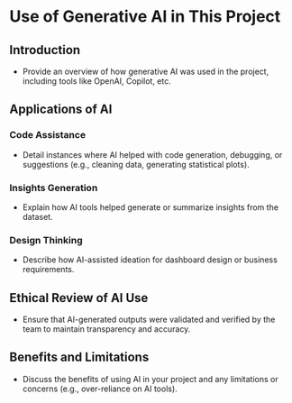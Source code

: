 # Use of Generative AI in This Project

## Introduction
- Provide an overview of how generative AI was used in the project, including tools like OpenAI, Copilot, etc.

## Applications of AI
### Code Assistance
- Detail instances where AI helped with code generation, debugging, or suggestions (e.g., cleaning data, generating statistical plots).  

### Insights Generation
- Explain how AI tools helped generate or summarize insights from the dataset.

### Design Thinking
- Describe how AI-assisted ideation for dashboard design or business requirements.

## Ethical Review of AI Use
- Ensure that AI-generated outputs were validated and verified by the team to maintain transparency and accuracy.

## Benefits and Limitations
- Discuss the benefits of using AI in your project and any limitations or concerns (e.g., over-reliance on AI tools).

